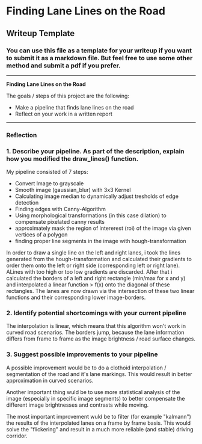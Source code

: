 # **Finding Lane Lines on the Road** 

## Writeup Template

### You can use this file as a template for your writeup if you want to submit it as a markdown file. But feel free to use some other method and submit a pdf if you prefer.

---

**Finding Lane Lines on the Road**

The goals / steps of this project are the following:
* Make a pipeline that finds lane lines on the road
* Reflect on your work in a written report


[//]: # (Image References)

[image1]: ./examples/grayscale.jpg "Grayscale"

---

### Reflection

### 1. Describe your pipeline. As part of the description, explain how you modified the draw_lines() function.

My pipeline consisted of 7 steps:

* Convert Image to grayscale
* Smooth image (gaussian_blur) with 3x3 Kernel
* Calculating image median to dynamically adjust tresholds of edge detection 
* Finding edges with Canny-Algorithm 
* Using morphological transformations (in this case dilation) to compensate pixelated canny results
* approximately mask the region of intererest (roi) of the image via given vertices of a polygon
* finding proper line segments in the image with hough-transformation

In order to draw a single line on the left and right lanes, i took the lines generated from the hough-transformation and calculated their gradients to order them onto the left or right side (corresponding left or right lane). ALines with too high or too low gradients are discarded. After that i calculated the borders of a left and right rectangle (min/max for x and y) and interpolated a linear function > f(x)  onto the diagonal of these rectangles. The lanes are now drawn via the intersection of these two linear functions and their corresponding lower image-borders.



### 2. Identify potential shortcomings with your current pipeline

The interpolation is linear, which means that this algorithm won't work in curved road scenarios.
The borders jump, because the lane information differs from frame to frame as the image brightness / road surface changes.

### 3. Suggest possible improvements to your pipeline

A possible improvement would be to do a clothoid interpolation / segmentation of the road and it's lane markings. This would result in better approximation in curved scenarios.

Another important thing wuld be to use more statistical analysis of the image (especially in specific image segments) to better compensate the different image brightnesses and contrasts while moving. 

The most important improvement wuld be to filter (for example "kalmann") the results of the interpolated lanes on a frame by frame basis. This would solve the "flickering" and result in a much more reliable (and stable) driving corridor.

